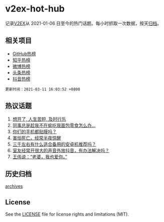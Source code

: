# v2ex-hot-hub

 记录[V2EX](https://www.v2ex.com/)从 2021-01-06 日至今的热门话题。每小时抓取一次数据，按天[归档](archives)。
 
 ## 相关项目

- [GitHub热榜](https://github.com/snaildev/github-hot-hub)
- [知乎热榜](https://github.com/snaildev/zhihu-hot-hub)
- [微博热榜](https://github.com/snaildev/weibo-hot-hub)
- [头条热榜](https://github.com/snaildev/toutiao-hot-hub)
- [抖音热榜](https://github.com/snaildev/douyin-hot-hub)


 `更新时间：2021-03-11 16:03:52 +0800`

## 热议话题

1. [想开了, 人生苦短, 及时行乐](https://www.v2ex.com/t/760366)
1. [同事总是趁我不在偷吃我面包零食怎么办...](https://www.v2ex.com/t/760596)
1. [你们的手机都贴膜吗？](https://www.v2ex.com/t/760554)
1. [害怕死亡，经常半夜惊醒](https://www.v2ex.com/t/760490)
1. [三千左右有什么适合备用的安卓机推荐吗？](https://www.v2ex.com/t/760533)
1. [室友经常开很大的声音外放抖音，有办法解决吗？](https://www.v2ex.com/t/760592)
1. [王伟说：“老婆，我也爱你。”](https://www.v2ex.com/t/760530)

## 历史归档

[archives](archives)

## License

See the [LICENSE](LICENSE) file for license rights and limitations (MIT).
